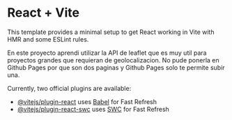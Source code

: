 # React + Vite

This template provides a minimal setup to get React working in Vite with HMR and some ESLint rules.

En este proyecto aprendi utilizar la API de leaflet que es muy util para proyectos grandes que requieran de geolocalizacion.
No pude ponerla en Github Pages por que son dos paginas y Github Pages solo te permite subir una.

Currently, two official plugins are available:

- [@vitejs/plugin-react](https://github.com/vitejs/vite-plugin-react/blob/main/packages/plugin-react/README.md) uses [Babel](https://babeljs.io/) for Fast Refresh
- [@vitejs/plugin-react-swc](https://github.com/vitejs/vite-plugin-react-swc) uses [SWC](https://swc.rs/) for Fast Refresh
